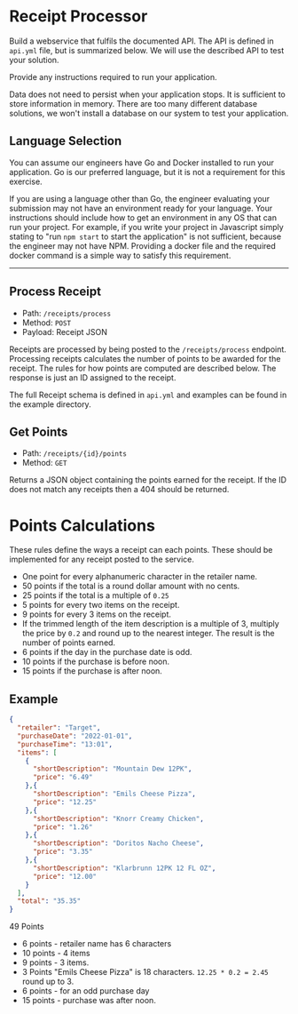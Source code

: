 # Receipt Processor

Build a webservice that fulfils the documented API. The API is defined in `api.yml` file, but is summarized below.
We will use the described API to test your solution.

Provide any instructions required to run your application.

Data does not need to persist when your application stops. It is sufficient to store information in memory. There are too many different database solutions, we won't install a database on our system to test your application.

## Language Selection

You can assume our engineers have Go and Docker installed to run your application. Go is our preferred language, but it is not a requirement for this exercise.

If you are using a language other than Go, the engineer evaluating your submission may not have an environment ready for your language. Your instructions should include how to get an environment in any OS that can run your project. For example, if you write your project in Javascript simply stating to "run `npm start` to start the application" is not sufficient, because the engineer may not have NPM. Providing a docker file and the required docker command is a simple way to satisfy this requirement.

---
## Process Receipt

* Path: `/receipts/process`
* Method: `POST`
* Payload: Receipt JSON

Receipts are processed by being posted to the `/receipts/process` endpoint. Processing receipts calculates the number of
points to be awarded for the receipt. The rules for how points are computed are described below. The response is just 
an ID assigned to the receipt.

The full Receipt schema is defined in `api.yml` and examples can be found in the example directory.

## Get Points

* Path: `/receipts/{id}/points`
* Method: `GET`

Returns a JSON object containing the points earned for the receipt. If the ID does not match any receipts then a 404 
should be returned.

# Points Calculations

These rules define the ways a receipt can each points. These should be implemented for any receipt posted to the service.

* One point for every alphanumeric character in the retailer name.
* 50 points if the total is a round dollar amount with no cents.
* 25 points if the total is a multiple of `0.25`
* 5 points for every two items on the receipt.
* 9 points for every 3 items on the receipt.
* If the trimmed length of the item description is a multiple of 3, multiply the price by `0.2` and round up to the nearest integer. The result is the number of points earned.
* 6 points if the day in the purchase date is odd.
* 10 points if the purchase is before noon.
* 15 points if the purchase is after noon.


## Example

```json
{
  "retailer": "Target",
  "purchaseDate": "2022-01-01",
  "purchaseTime": "13:01",
  "items": [
    {
      "shortDescription": "Mountain Dew 12PK",
      "price": "6.49"
    },{
      "shortDescription": "Emils Cheese Pizza",
      "price": "12.25"
    },{
      "shortDescription": "Knorr Creamy Chicken",
      "price": "1.26"
    },{
      "shortDescription": "Doritos Nacho Cheese",
      "price": "3.35"
    },{
      "shortDescription": "Klarbrunn 12PK 12 FL OZ",
      "price": "12.00"
    }
  ],
  "total": "35.35"
}
```

49 Points
* 6 points - retailer name has 6 characters
* 10 points - 4 items
* 9 points - 3 items.
* 3 Points "Emils Cheese Pizza" is 18 characters. `12.25 * 0.2 = 2.45` round up to 3.
* 6 points - for an odd purchase day
* 15 points - purchase was after noon.
